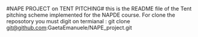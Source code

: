 #NAPE PROJECT on TENT PITCHING#
this is the README file of the Tent pitching scheme implemented for the NAPDE course. For clone the reposotory you must digit on termianal : 
git clone git@github.com:GaetaEmanuele/NAPE_project.git
